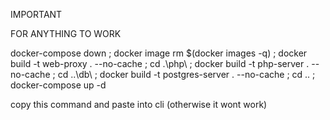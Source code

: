 IMPORTANT

FOR ANYTHING TO WORK

docker-compose down ; docker image rm $(docker images -q) ; docker build -t web-proxy . --no-cache ; cd .\php\ ; docker build -t php-server . --no-cache ; cd ..\db\ ; docker build -t postgres-server . --no-cache ; cd .. ; docker-compose up -d

copy this command and paste into cli (otherwise it wont work)

